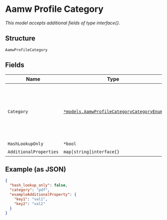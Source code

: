 
# Aamw Profile Category

*This model accepts additional fields of type interface{}.*

## Structure

`AamwProfileCategory`

## Fields

| Name | Type | Tags | Description |
|  --- | --- | --- | --- |
| `Category` | [`*models.AamwProfileCategoryCategoryEnum`](../../doc/models/aamw-profile-category-category-enum.md) | Optional | enum: `archive`, `document`, `pdf`, `executable`, `rich_application`, `library`, `os_package`, `mobile`, `java`, `configuration`, `script` |
| `HashLookupOnly` | `*bool` | Optional | **Default**: `false` |
| `AdditionalProperties` | `map[string]interface{}` | Optional | - |

## Example (as JSON)

```json
{
  "hash_lookup_only": false,
  "category": "pdf",
  "exampleAdditionalProperty": {
    "key1": "val1",
    "key2": "val2"
  }
}
```

